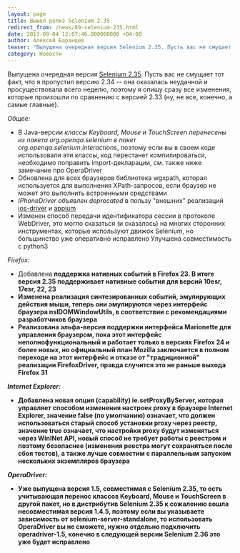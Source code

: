 ```yaml
---
layout: page
title: Вышел релиз Selenium 2.35
redirect_from: /news/89-selenium-235.html
date: 2013-09-04 12:07:46.000000000 +04:00
author: Алексей Баранцев
teaser: "Выпущена очередная версия Selenium 2.35. Пусть вас не смущает тот факт, что я пропустил версию 2.34 -- она оказалась неудачной и просуществовала всего неделю, поэтому я опишу сразу все изменения, которые произошли по сравнению с версией 2.33 (ну, не все, конечно, а самые главные)."
category: Новости
---
```

Выпущена очередная версия [Selenium 2.35](http://docs.seleniumhq.org/download/). Пусть вас не смущает тот факт, что я пропустил версию 2.34 -- она оказалась неудачной и просуществовала всего неделю, поэтому я опишу сразу все изменения, которые произошли по сравнению с версией 2.33 (ну, не все, конечно, а самые главные).

*Общее:*

* В Java-версии *классы Keyboard, Mouse и TouchScreen перенесены из пакета org.openqa.selenium в пакет org.openqa.selenium.interactions*, поэтому если вы в своем коде использовали эти классы, код перестанет компилироваться, необходимо поправить import-декларации, см. также ниже замечание про OperaDriver
* Обновлена для всех браузеров библиотека wgxpath, которая используется для выполнения XPath-запросов, если браузер не может это выполнить встроенными средствами
* *IPhoneDriver объявлен deprecated* в пользу "внешних" реализаций [ios-driver](http://ios-driver.github.io/ios-driver/) и [appium](http://appium.io/)
* Изменен способ передачи идентификатора сессии в протоколе WebDriver, это могло сказаться (и сказалось) на многих сторонних инструментах, которые используют движок Selenium, но большинство уже оперативно исправлено
Улучшена совместимость с python3

*Firefox:*

* Добавлена <strong>поддержка нативных событий в Firefox 23. В итоге версия 2.35 поддерживает нативные события для версий 10esr, 17esr, 22, 23
* Изменена реализация синтезированных событий, эмулирующих действия мыши, теперь они эмулируются через интерфейс браузера nsIDOMWindowUtils, в соответствии с рекомендациями разработчиков браузера
* Реализована альфа-версия поддержки интерфейса Marionette для управления браузером, пока этот интерфейс неполнофункциональный и работает только в версиях Firefox 24 и более новых, но официальный план Mozilla заключается в полном переходе на этот интерфейс и отказе от "традиционной" реализации FirefoxDriver, правда случится это не раньше выхода Firefox 31

*Internet Explorer:*

* Добавлена<strong> новая опция (capability) ie.setProxyByServer, которая управляет способом изменения настроек proxy в браузере Internet Explorer, значение false (по умолчанию) означает, что должен использоваться старый способ установки proxy через реестр, значение true означает, что настройки proxy будут изменяться через WinINet API, новый способ не требует работы с реестром и поэтому безопаснее (изменения реестра могут сохраняться после сбоя тестов), а также лучше совместим с параллельным запуском нескольких экземпляров браузера

*OperaDriver:*

* Уже выпущена версия 1.5, совместимая с Selenium 2.35, то есть учитывающая перенос классов Keyboard, Mouse и TouchScreen в другой пакет, но в дистрибутив Selenium 2.35 к сожалению вошла несовместимая версия 1.4.5, поэтому если вы указываете зависимость от selenium-server-standalone, то использовать OperaDriver вы не сможете, нужно отдельно подключить operadriver-1.5, конечно в следующей версии Selenium 2.36 это уже будет исправлено
